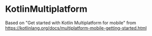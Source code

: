 # KotlinMultiplatform 

Based on "Get started with Kotlin Multiplatform for mobile" from https://kotlinlang.org/docs/multiplatform-mobile-getting-started.html